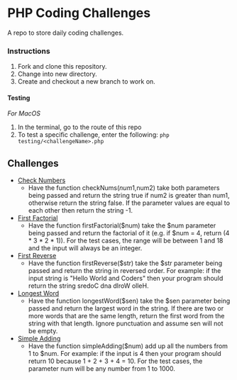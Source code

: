 # PHP Coding Challenges
A repo to store daily coding challenges.

### Instructions
1. Fork and clone this repository.
2. Change into new directory.
3. Create and checkout a new branch to work on.

#### Testing

*For MacOS*

1. In the terminal, go to the route of this repo
2. To test a specific challenge, enter the following:
  `php testing/<challengeName>.php`

## Challenges
- [Check Numbers](challenges/checkNums.php)
  - Have the function checkNums($num1,$num2) take both parameters being passed and return the string true if num2 is greater than num1, otherwise return the string false. If the parameter values are equal to each other then return the string -1.
- [First Factorial](challenges/firstFactorial.php)
  - Have the function firstFactorial($num) take the $num parameter being passed and return the factorial of it (e.g. if $num = 4, return (4 * 3 * 2 * 1)). For the test cases, the range will be between 1 and 18 and the input will always be an integer.
- [First Reverse](challenges/firstReverse.php)
  - Have the function firstReverse($str) take the $str parameter being passed and return the string in reversed order. For example: if the input string is "Hello World and Coders" then your program should return the string sredoC dna dlroW olleH.
- [Longest Word](challenges/longestWord.php)
  - Have the function longestWord($sen) take the $sen parameter being passed and
  return the largest word in the string. If there are two or more words that
  are the same length, return the first word from the string with that length.
  Ignore punctuation and assume sen will not be empty.
- [Simple Adding](challenges/simpleAdding.php)
  - Have the function simpleAdding($num) add up all the numbers from 1 to $num. For example: if the input is 4 then your program should return 10 because 1 + 2 + 3 + 4 = 10. For the test cases, the parameter num will be any number from 1 to 1000.

